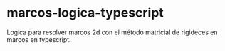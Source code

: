 # marcos-logica-typescript
Logica para resolver marcos 2d con el método matricial de rigideces en  marcos en typescript.
